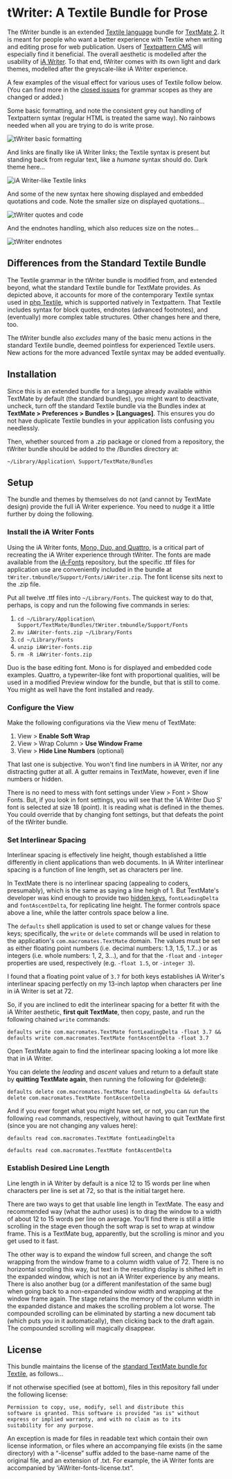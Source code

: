 # tWriter: A Textile Bundle for Prose

The tWriter bundle is an extended [Textile language](https://github.com/textile) bundle for [TextMate 2](https://macromates.com/). It is meant for people who want a better experience with Textile when writing and editing prose for web publication. Users of [Textpattern CMS](https://textpattern.com) will especially find it beneficial. The overall aesthetic is modelled after the usability of [iA Writer](https://ia.net/writer). To that end, tWriter comes with its own light and dark themes, modelled after the greyscale-like iA Writer experience.

A few examples of the visual effect for various uses of Textile follow below. (You can find more in the [closed issues](https://github.com/wion/tWriter.tmbundle/issues?q=is%3Aissue+is%3Aclosed) for grammar scopes as they are changed or added.)

Some basic formatting, and note the consistent grey out handling of Textpattern syntax (regular HTML is treated the same way). No rainbows needed when all you are trying to do is write prose.

![tWriter basic formatting](https://wion.com/assets/images/temp/tWriter-format.png)

And links are finally like iA Writer links; the Textile syntax is present but standing back from regular text, like a *humane* syntax should do. Dark theme here…

![iA Writer-like Textile links](https://wion.com/assets/images/temp/tWriter-links-dark.png)

And some of the new syntax here showing displayed and embedded quotations and code. Note the smaller size on displayed quotations…

![tWriter quotes and code](https://wion.com/assets/images/temp/tWriter-quotes-code.png)

And the endnotes handling, which also reduces size on the notes…

![tWriter endnotes](https://wion.com/assets/images/temp/tWriter-notes-dark.png)

## Differences from the Standard Textile Bundle

The Textile grammar in the tWriter bundle is modified from, and extended beyond, what the standard Textile bundle for TextMate provides. As depicted above, it accounts for more of the contemporary Textile syntax used in [php Textile](https://github.com/textile/php-textile), which is supported natively in Textpattern. That Textile includes syntax for block quotes, endnotes (advanced footnotes), and (eventually) more complex table structures. Other changes here and there, too.

The tWriter bundle also *excludes* many of the basic menu actions in the standard Textile bundle, deemed pointless for experienced Textile users. New actions for the more advanced Textile syntax may be added eventually.

## Installation

Since this is an extended bundle for a language already available within TextMate by default (the standard bundles), you might want to deactivate, uncheck, turn off the standard Textile bundle via the Bundles index at **TextMate > Preferences > Bundles > [Languages]**. This ensures you do not have duplicate Textile bundles in your application lists confusing you needlessly.

Then, whether sourced from a .zip package or cloned from a repository,  the tWriter bundle should be added to the /Bundles directory at:

```
~/Library/Application\ Support/TextMate/Bundles
``` 

## Setup

The bundle and themes by themselves do not (and cannot by TextMate design) provide the full iA Writer experience. You need to nudge it a little further by doing the following.

### Install the iA Writer Fonts

Using the iA Writer fonts, [Mono, Duo, and Quattro](https://ia.net/writer/blog/a-typographic-christmas), is a critical part of recreating the iA Writer experience through tWriter. The fonts are made available from the [iA-Fonts](https://github.com/iaolo/iA-Fonts) repository, but the specific .ttf files for application use are conveniently included in the bundle at `tWriter.tmbundle/Support/Fonts/iAWriter.zip`. The font license sits next to the .zip file.

Put all twelve .ttf files into `~/Library/Fonts`. The quickest way to do that, perhaps, is copy and run the following five commands in series:

1. `cd ~/Library/Application\ Support/TextMate/Bundles/tWriter.tmbundle/Support/Fonts`
2. `mv iAWriter-fonts.zip ~/Library/Fonts`
3. `cd ~/Library/Fonts`
3. `unzip iAWriter-fonts.zip`
4. `rm -R iAWriter-fonts.zip`

Duo is the base editing font. Mono is for displayed and embedded code examples. Quattro, a typewriter-like font with proportional qualities, will be used in a modified Preview window for the bundle, but that is still to come. You might as well have the font installed and ready. 

### Configure the View

Make the following configurations via the View menu of TextMate:

1. View > **Enable Soft Wrap**
2. View > Wrap Column > **Use Window Frame**
3. View > **Hide Line Numbers** (optional)

That last one is subjective. You won't find line numbers in iA Writer, nor any distracting gutter at all. A gutter remains in TextMate, however, even if line numbers or hidden.

There is no need to mess with font settings under View > Font > Show Fonts. But, if you look in font settings, you will see that the ’iA Writer Duo S' font is selected at size 18 (point). It is reading what is defined in the themes. You could override that by changing font settings, but that defeats the point of the tWriter bundle.

### Set Interlinear Spacing

Interlinear spacing is effectively line height, though established a little differently in client applications than web documents. In iA Writer interlinear spacing is a function of line length, set as characters per line.

In TextMate there is no interlinear spacing (appealing to coders, presumably), which is the same as saying a line heigh of 1. But TextMate's developer was kind enough to provide two [hidden keys](https://github.com/textmate/textmate/wiki/Hidden-Settings), `fontLeadingDelta` and `fontAscentDelta`, for replicating line height. The former controls space above a line, while the latter controls space below a line.

The `defaults` shell application is used to set or change values for these keys; specifically, the `write` or `delete` commands will be used in relation to the application's `com.macromates.TextMate` domain. The values must be set as either floating point numbers (i.e. decimal numbers: 1.3, 1.5, 1.7...) or as integers (i.e. whole numbers: 1, 2, 3...), and for that the `-float` and `-integer` properties are used, respectively (e.g. `-float 1.5`, or `-integer 3`).

I found that a floating point value of `3.7` for both keys establishes iA Writer's interlinear spacing perfectly on my 13-inch laptop when characters per line in iA Writer is set at 72.

So, if you are inclined to edit the interlinear spacing for a better fit with the iA Writer aesthetic, **first quit TextMate**, then copy, paste, and run the following chained `write` commands:

```
defaults write com.macromates.TextMate fontLeadingDelta -float 3.7 && defaults write com.macromates.TextMate fontAscentDelta -float 3.7
```

Open TextMate again to find the interlinear spacing looking a lot more like that in iA Writer.

You can delete the *leading* and *ascent* values and return to a default state by **quitting TextMate again**, then running the following for @delete@:

```
defaults delete com.macromates.TextMate fontLeadingDelta && defaults delete com.macromates.TextMate fontAscentDelta
```

And if you ever forget what you might have set, or not, you can run the following `read` commands, respectively, without having to quit TextMate first (since you are not changing any values here):

```
defaults read com.macromates.TextMate fontLeadingDelta
```

```
defaults read com.macromates.TextMate fontAscentDelta
```

### Establish Desired Line Length

Line length in iA Writer by default is a nice 12 to 15 words per line when characters per line is set at 72, so that is the initial target here.
 
There are two ways to get that usable line length in TextMate. The easy and recommended way (what the author uses) is to drag the window to a width of about 12 to 15 words per line on average. You’ll find there is still a little scrolling in the stage even though the soft wrap is set to wrap at window frame. This is a TextMate bug, apparently, but the scrolling is minor and you get used to it fast.

The other way is to expand the window full screen, and change the soft wrapping from the window frame to a column width value of 72. There is no horizontal scrolling this way, but text in the resulting display is shifted left in the expanded window, which is not an iA Writer experience by any means. There is also another bug (or a different manifestation of the same bug) when going back to a non-expanded window width and wrapping at the window frame again. The stage retains the memory of the column width in the expanded distance and makes the scrolling problem a lot worse. The compounded scrolling can be eliminated by starting a new document tab (which puts you in it automatically), then clicking back to the draft again. The compounded scrolling will magically disappear.

## License

This bundle maintains the license of the [standard TextMate bundle for Textile](https://github.com/textmate/textile.tmbundle), as follows…

If not otherwise specified (see at bottom), files in this repository fall under the following license:

	Permission to copy, use, modify, sell and distribute this
	software is granted. This software is provided "as is" without
	express or implied warranty, and with no claim as to its
	suitability for any purpose.

An exception is made for files in readable text which contain their own license information, or files where an accompanying file exists (in the same directory) with a “-license” suffix added to the base-name name of the original file, and an extension of .txt. For example, the iA Writer fonts are accompanied by ‘iAWriter-fonts-license.txt”.